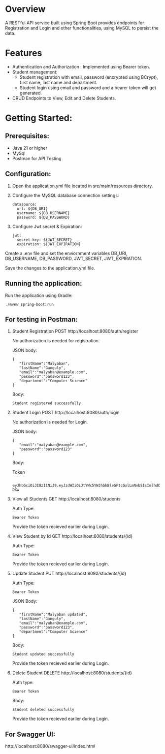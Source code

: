 # Overview
A RESTful API service built using Spring Boot provides endpoints for Registration and Login and other functionalities, using MySQL to persist the data.

# Features
* Authentication and Authorization : Implemented using Bearer token.
* Student management:
  + Student registration with email, password (encrypted using BCrypt), first name, last name and department.
  + Student login using email and password and a bearer token will get generated.
* CRUD Endpoints to View, Edit and Delete Students.

# Getting Started:
## Prerequisites:
* Java 21 or higher
* MySql
* Postman for API Testing

## Configuration:
1. Open the application.yml file located in src/main/resources directory.
2. Configure the MySQL database connection settings:

       datasource:
         url: ${DB_URI}
         username: ${DB_USERNAME}
         password: ${DB_PASSWORD}
3. Configure Jwt secret & Expiration:
   
       jwt:
         secret-key: ${JWT_SECRET}
         expiration: ${JWT_EXPIRATION}
Create a .env file and set the enviornment variables DB_URI, DB_USERNAME, DB_PASSWORD, JWT_SECRET, JWT_EXPIRATION.

Save the changes to the application.yml file.

## Running the application:
Run the application using Gradle:

    ./mvnw spring-boot:run

## For testing in Postman:
1. Student Registration POST http://localhost:8080/auth/register
   
   No authorization is needed for registration.
   
   JSON body:
   
       {
          "firstName":"Malyaban",
          "lastName":"Ganguly",
          "email":"malyaban@example.com",
          "password":"password123",
          "department":"Computer Science"
       }

   Body:

       Student registered successfully

2. Student Login POST http://localhost:8080/auth/login

   No authorization is needed for Login.

   JSON body:

       {
          "email":"malyaban@example.com",
          "password":"password123"
       }

   Body:

   Token
   
        eyJhbGciOiJIUzI1NiJ9.eyJzdWIiOiJtYWx5YWJhbkBleGFtcGxlLmNvbSIsImlhdCI6MTc0NTQxMTAxMCwiZXhwIjoxNzQ1NDk3NDEwfQ.X9H8QCe1gX5H1etkDdPGoPSDdEil5S6LOc8GI68-DXw

4. View all Students GET http://localhost:8080/students

   Auth Type:

       Bearer Token

   Provide the token recieved earlier during Login.

5. View Student by Id GET http://localhost:8080/students/{id}

   Auth Type:

       Bearer Token
   
   Provide the token recieved earlier during Login.

6. Update Student PUT http://localhost:8080/students/{id}

   Auth Type:

       Bearer Token

   JSON Body:

       {
          "firstName":"Malyaban updated",
          "lastName":"Ganguly",
          "email":"malyaban@example.com",
          "password":"password123",
          "department":"Computer Science"
       }

   Body:
   
       Student updated successfully

   Provide the token recieved earlier during Login.

7. Delete Student DELETE http://localhost:8080/students/{id}

   Auth type:

       Bearer Token

   Body:

       Student deleted successfully

   Provide the token recieved earlier during Login.

## For Swagger UI:
http://localhost:8080/swagger-ui/index.html

